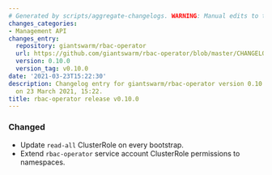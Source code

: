 ```yaml
---
# Generated by scripts/aggregate-changelogs. WARNING: Manual edits to this files will be overwritten.
changes_categories:
- Management API
changes_entry:
  repository: giantswarm/rbac-operator
  url: https://github.com/giantswarm/rbac-operator/blob/master/CHANGELOG.md#0100---2021-03-23
  version: 0.10.0
  version_tag: v0.10.0
date: '2021-03-23T15:22:30'
description: Changelog entry for giantswarm/rbac-operator version 0.10.0, published
  on 23 March 2021, 15:22.
title: rbac-operator release v0.10.0
---
```


### Changed
- Update `read-all` ClusterRole on every bootstrap.
- Extend `rbac-operator` service account ClusterRole permissions to namespaces.
